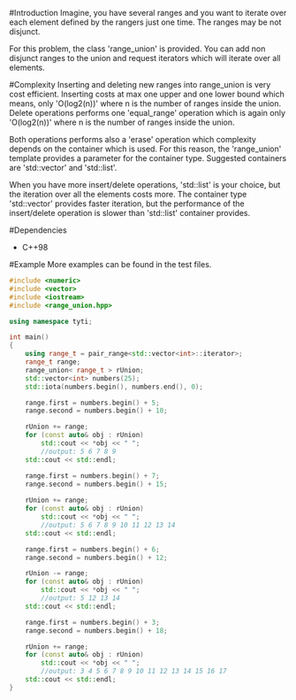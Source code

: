 #Introduction
Imagine, you have several ranges and you want to iterate over each element defined by the rangers just one time.
The ranges may be not disjunct.

For this problem, the class 'range_union' is provided.
You can add non disjunct ranges to the union and request iterators which will iterate over all elements.

#Complexity
Inserting and deleting new ranges into range_union is very cost efficient.
Inserting costs at max one upper and one lower bound which means, only 'O(log2(n))' where n is the number of ranges inside the union.
Delete operations performs one 'equal_range' operation which is again only 'O(log2(n))' where n is the number of ranges inside the union.

Both operations performs also a 'erase' operation which complexity depends on the container which is used.
For this reason, the 'range_union' template provides a parameter for the container type.
Suggested containers are 'std::vector' and 'std::list'.

When you have more insert/delete operations, 'std::list' is your choice, but the iteration over all the elements costs more.
The container type 'std::vector' provides faster iteration, but the performance of the insert/delete operation is slower than 'std::list' container provides.

#Dependencies
- C++98


#Example
More examples can be found in the test files.

```C++
#include <numeric>
#include <vector>
#include <iostream>
#include <range_union.hpp>

using namespace tyti;

int main()
{
    using range_t = pair_range<std::vector<int>::iterator>;
    range_t range;
    range_union< range_t > rUnion;
    std::vector<int> numbers(25);
    std::iota(numbers.begin(), numbers.end(), 0);

    range.first = numbers.begin() + 5;
    range.second = numbers.begin() + 10;

    rUnion += range;
    for (const auto& obj : rUnion)
        std::cout << *obj << " ";
        //output: 5 6 7 8 9
    std::cout << std::endl;

    range.first = numbers.begin() + 7;
    range.second = numbers.begin() + 15;
    
    rUnion += range;
    for (const auto& obj : rUnion)
        std::cout << *obj << " ";
        //output: 5 6 7 8 9 10 11 12 13 14 
    std::cout << std::endl;

    range.first = numbers.begin() + 6;
    range.second = numbers.begin() + 12;

    rUnion -= range;
    for (const auto& obj : rUnion)
        std::cout << *obj << " ";
        //output: 5 12 13 14
    std::cout << std::endl;

    range.first = numbers.begin() + 3;
    range.second = numbers.begin() + 18;

    rUnion += range;
    for (const auto& obj : rUnion)
        std::cout << *obj << " ";
        //output: 3 4 5 6 7 8 9 10 11 12 13 14 15 16 17
    std::cout << std::endl;
}

```